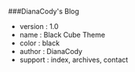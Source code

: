 ###DianaCody's Blog

* version :  1.0
* name    :  Black Cube Theme
* color   :  black
* author  :  DianaCody
* support :  index, archives, contact

